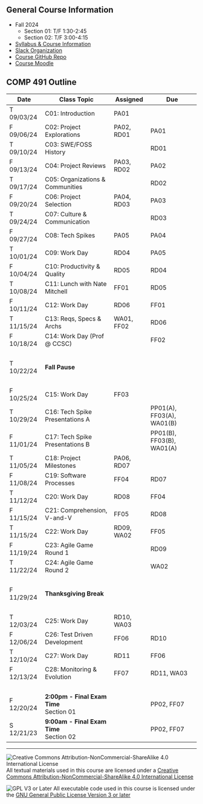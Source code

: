 ## General Course Information
- Fall 2024
  - Section 01: T/F 1:30-2:45
  - Section 02: T/F 3:00-4:15
- [Syllabus & Course Information](syllabus.md)
- [Slack Organization](https://comp491.slack.com/)
- [Course GitHub Repo](https://github.com/Dickinson-COMP-491-492/AY23-24)
- [Course Moodle](https://lms.dickinson.edu/user/index.php?id=58387)

## COMP 491 Outline

Date            | Class Topic                      | Assigned    | Due
----------------|----------------------------------|-------------|-------------------
T 09/03/24      | C01: Introduction                | PA01        |
F 09/06/24      | C02: Project Explorations        | PA02, RD01  | PA01 
T 09/10/24      | C03: SWE/FOSS History            |             | RD01
F 09/13/24      | C04: Project Reviews             | PA03, RD02  | PA02
T 09/17/24      | C05: Organizations & Communities |             | RD02
F 09/20/24      | C06: Project Selection           | PA04, RD03  | PA03
T 09/24/24      | C07: Culture & Communication     |             | RD03
F 09/27/24      | C08: Tech Spikes                 | PA05        | PA04
T 10/01/24      | C09: Work Day                    | RD04        | PA05
F 10/04/24      | C10: Productivity & Quality      | RD05        | RD04
T 10/08/24      | C11: Lunch with Nate Mitchell    | FF01        | RD05
F 10/11/24      | C12: Work Day                    | RD06        | FF01
T 11/15/24      | C13: Reqs, Specs & Archs         | WA01, FF02  | RD06
F 10/18/24      | C14: Work Day (Prof @ CCSC)      |             | FF02
&nbsp;          |                                  |             | 
T 10/22/24      | **Fall Pause**                   |             |
&nbsp;          |                                  |             |
F 10/25/24      | C15: Work Day                    | FF03        | 
T 10/29/24      | C16: Tech Spike Presentations A  |             | PP01(A), FF03(A), WA01(B)
F 11/01/24      | C17: Tech Spike Presentations B  |             | PP01(B), FF03(B), WA01(A)
T 11/05/24      | C18: Project Milestones          | PA06, RD07  |
F 11/08/24      | C19: Software Processes          | FF04        | RD07
T 11/12/24      | C20: Work Day                    | RD08        | FF04
F 11/15/24      | C21: Comprehension, V-and-V      | FF05        | RD08
T 11/15/24      | C22: Work Day                    | RD09, WA02  | FF05
F 11/19/24      | C23: Agile Game Round 1          |             | RD09
T 11/22/24      | C24: Agile Game Round 2          |             | WA02
&nbsp;          |
F 11/29/24      | **Thanksgiving Break**
&nbsp;          |
T 12/03/24      | C25:  Work Day                   | RD10, WA03  |
F 12/06/24      | C26:  Test Driven Development    | FF06        | RD10
T 12/10/24      | C27:  Work Day                   | RD11        | FF06
F 12/13/24      | C28:  Monitoring & Evolution     | FF07        | RD11, WA03
&nbsp;          |
F 12/20/24      | **2:00pm - Final Exam Time**<br>Section 01 |   | PP02, FF07
S 12/21/23      | **9:00am - Final Exam Time**<br>Section 02 |   | PP02, FF07

---

![Creative Commons Attribution-NonCommercial-ShareAlike 4.0 International License](https://i.creativecommons.org/l/by-nc-sa/4.0/88x31.png "Creative Commons Attribution-NonCommercial-ShareAlike 4.0 International License") All textual materials used in this course are licensed under a [Creative Commons Attribution-NonCommercial-ShareAlike 4.0 International License](http://creativecommons.org/licenses/by-nc-sa/4.0/)

![GPL V3 or Later](https://www.gnu.org/graphics/gplv3-or-later-sm.png "GPL V3 or later") All executable code used in this course is licensed under the [GNU General Public License Version 3 or later](https://www.gnu.org/licenses/gpl.txt)
